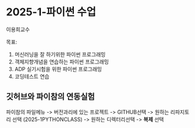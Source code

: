 # 2025-1-파이썬 수업
이용희교수

목표:
1. 머신러닝을 잘 하기위한 파이썬 프로그래밍
2. 객체지향개념을 연습하는 파이썬 프로그래밍
3. ADP 실기시험을 위한 파이썬 프로그래밍
4. 코딩테스트 연습

##  깃허브와 파이참의 연동실험
파이참의 파일메뉴 -> 버전과리에 있는 프로젝트 -> GITHUB선택
-> 원하는 리파지토리 선택 (2025-1PYTHONCLASS) -> 원하는 디렉터리선택
-> **복제** 선택